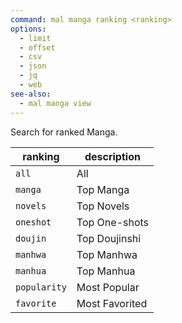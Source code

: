```yaml
---
command: mal manga ranking <ranking>
options:
  - limit
  - offset
  - csv
  - json
  - jq
  - web
see-also:
  - mal manga view
---
```

Search for ranked Manga.

|ranking|description|
|---|---|
|`all`|All|
|`manga`|Top Manga|
|`novels`|Top Novels|
|`oneshot`|Top One-shots|
|`doujin`|Top Doujinshi|
|`manhwa`|Top Manhwa|
|`manhua`|Top Manhua|
|`popularity`|Most Popular|
|`favorite`|Most Favorited|